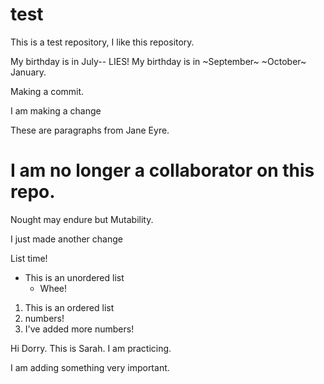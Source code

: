 # test

This is a test repository, I like this repository.

My birthday is in July-- LIES! My birthday is in ~September~ ~October~ January.

Making a commit.

I am making a change



These are paragraphs from Jane Eyre.

I am no longer a collaborator on this repo.
=======
Nought may endure but Mutability.


I just made another change

List time! 
* This is an unordered list
  * Whee! 

1. This is an ordered list
2. numbers! 
3. I've added more numbers!



Hi Dorry. This is Sarah. I am practicing.

I am adding something very important.


